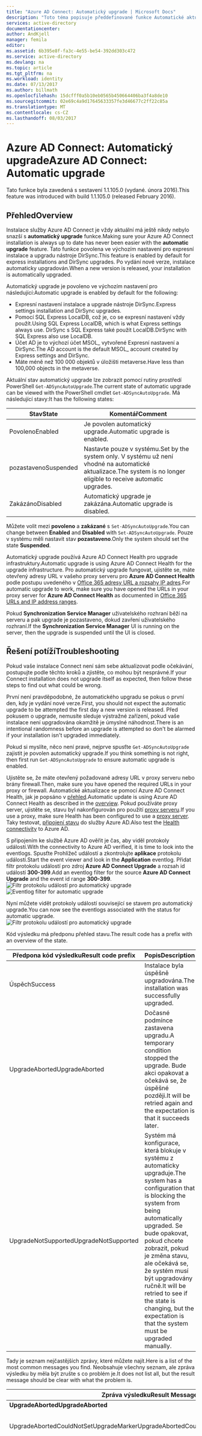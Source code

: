 ```yaml
---
title: "Azure AD Connect: Automatický upgrade | Microsoft Docs"
description: "Toto téma popisuje předdefinované funkce Automatické aktualizace v synchronizaci Azure AD Connect."
services: active-directory
documentationcenter: 
author: AndKjell
manager: femila
editor: 
ms.assetid: 6b395e8f-fa3c-4e55-be54-392dd303c472
ms.service: active-directory
ms.devlang: na
ms.topic: article
ms.tgt_pltfrm: na
ms.workload: identity
ms.date: 07/13/2017
ms.author: billmath
ms.openlocfilehash: 15dcfff0a5b10eb0565b450664406ba3f4a8de10
ms.sourcegitcommit: 02e69c4a9d17645633357fe3d46677c2ff22c85a
ms.translationtype: MT
ms.contentlocale: cs-CZ
ms.lasthandoff: 08/03/2017
---
```

# <a name="azure-ad-connect-automatic-upgrade"></a><span data-ttu-id="45011-103">Azure AD Connect: Automatický upgrade</span><span class="sxs-lookup"><span data-stu-id="45011-103">Azure AD Connect: Automatic upgrade</span></span>
<span data-ttu-id="45011-104">Tato funkce byla zavedená s sestavení 1.1.105.0 (vydané. února 2016).</span><span class="sxs-lookup"><span data-stu-id="45011-104">This feature was introduced with build 1.1.105.0 (released February 2016).</span></span>

## <a name="overview"></a><span data-ttu-id="45011-105">Přehled</span><span class="sxs-lookup"><span data-stu-id="45011-105">Overview</span></span>
<span data-ttu-id="45011-106">Instalace služby Azure AD Connect je vždy aktuální má ještě nikdy nebylo snazší s **automatický upgrade** funkce.</span><span class="sxs-lookup"><span data-stu-id="45011-106">Making sure your Azure AD Connect installation is always up to date has never been easier with the **automatic upgrade** feature.</span></span> <span data-ttu-id="45011-107">Tato funkce povolena ve výchozím nastavení pro expresní instalace a upgradu nástroje DirSync.</span><span class="sxs-lookup"><span data-stu-id="45011-107">This feature is enabled by default for express installations and DirSync upgrades.</span></span> <span data-ttu-id="45011-108">Po vydání nové verze, instalace automaticky upgradován.</span><span class="sxs-lookup"><span data-stu-id="45011-108">When a new version is released, your installation is automatically upgraded.</span></span>

<span data-ttu-id="45011-109">Automatický upgrade je povoleno ve výchozím nastavení pro následující:</span><span class="sxs-lookup"><span data-stu-id="45011-109">Automatic upgrade is enabled by default for the following:</span></span>

* <span data-ttu-id="45011-110">Expresní nastavení instalace a upgrade nástroje DirSync.</span><span class="sxs-lookup"><span data-stu-id="45011-110">Express settings installation and DirSync upgrades.</span></span>
* <span data-ttu-id="45011-111">Pomocí SQL Express LocalDB, což je, co se expresní nastavení vždy použít.</span><span class="sxs-lookup"><span data-stu-id="45011-111">Using SQL Express LocalDB, which is what Express settings always use.</span></span> <span data-ttu-id="45011-112">DirSync s SQL Express také použít LocalDB.</span><span class="sxs-lookup"><span data-stu-id="45011-112">DirSync with SQL Express also use LocalDB.</span></span>
* <span data-ttu-id="45011-113">Účet AD je to výchozí účet MSOL_ vytvořené Expresní nastavení a DirSync.</span><span class="sxs-lookup"><span data-stu-id="45011-113">The AD account is the default MSOL_ account created by Express settings and DirSync.</span></span>
* <span data-ttu-id="45011-114">Máte méně než 100 000 objektů v úložišti metaverse.</span><span class="sxs-lookup"><span data-stu-id="45011-114">Have less than 100,000 objects in the metaverse.</span></span>

<span data-ttu-id="45011-115">Aktuální stav automatický upgrade lze zobrazit pomocí rutiny prostředí PowerShell `Get-ADSyncAutoUpgrade`.</span><span class="sxs-lookup"><span data-stu-id="45011-115">The current state of automatic upgrade can be viewed with the PowerShell cmdlet `Get-ADSyncAutoUpgrade`.</span></span> <span data-ttu-id="45011-116">Má následující stavy:</span><span class="sxs-lookup"><span data-stu-id="45011-116">It has the following states:</span></span>

| <span data-ttu-id="45011-117">Stav</span><span class="sxs-lookup"><span data-stu-id="45011-117">State</span></span> | <span data-ttu-id="45011-118">Komentář</span><span class="sxs-lookup"><span data-stu-id="45011-118">Comment</span></span> |
| --- | --- |
| <span data-ttu-id="45011-119">Povoleno</span><span class="sxs-lookup"><span data-stu-id="45011-119">Enabled</span></span> |<span data-ttu-id="45011-120">Je povolen automatický upgrade.</span><span class="sxs-lookup"><span data-stu-id="45011-120">Automatic upgrade is enabled.</span></span> |
| <span data-ttu-id="45011-121">pozastaveno</span><span class="sxs-lookup"><span data-stu-id="45011-121">Suspended</span></span> |<span data-ttu-id="45011-122">Nastavte pouze v systému.</span><span class="sxs-lookup"><span data-stu-id="45011-122">Set by the system only.</span></span> <span data-ttu-id="45011-123">V systému už není vhodné na automatické aktualizace.</span><span class="sxs-lookup"><span data-stu-id="45011-123">The system is no longer eligible to receive automatic upgrades.</span></span> |
| <span data-ttu-id="45011-124">Zakázáno</span><span class="sxs-lookup"><span data-stu-id="45011-124">Disabled</span></span> |<span data-ttu-id="45011-125">Automatický upgrade je zakázána.</span><span class="sxs-lookup"><span data-stu-id="45011-125">Automatic upgrade is disabled.</span></span> |

<span data-ttu-id="45011-126">Můžete volit mezi **povoleno** a **zakázané** s `Set-ADSyncAutoUpgrade`.</span><span class="sxs-lookup"><span data-stu-id="45011-126">You can change between **Enabled** and **Disabled** with `Set-ADSyncAutoUpgrade`.</span></span> <span data-ttu-id="45011-127">Pouze v systému měli nastavit stav **pozastaveno**.</span><span class="sxs-lookup"><span data-stu-id="45011-127">Only the system should set the state **Suspended**.</span></span>

<span data-ttu-id="45011-128">Automatický upgrade používá Azure AD Connect Health pro upgrade infrastruktury.</span><span class="sxs-lookup"><span data-stu-id="45011-128">Automatic upgrade is using Azure AD Connect Health for the upgrade infrastructure.</span></span> <span data-ttu-id="45011-129">Pro automatický upgrade fungovat, ujistěte se, máte otevřený adresy URL v vašeho proxy serveru pro **Azure AD Connect Health** podle postupu uvedeného v [Office 365 adresy URL a rozsahy IP adres](https://support.office.com/article/Office-365-URLs-and-IP-address-ranges-8548a211-3fe7-47cb-abb1-355ea5aa88a2).</span><span class="sxs-lookup"><span data-stu-id="45011-129">For automatic upgrade to work, make sure you have opened the URLs in your proxy server for **Azure AD Connect Health** as documented in [Office 365 URLs and IP address ranges](https://support.office.com/article/Office-365-URLs-and-IP-address-ranges-8548a211-3fe7-47cb-abb1-355ea5aa88a2).</span></span>

<span data-ttu-id="45011-130">Pokud **Synchronization Service Manager** uživatelského rozhraní běží na serveru a pak upgrade je pozastaveno, dokud zavření uživatelského rozhraní.</span><span class="sxs-lookup"><span data-stu-id="45011-130">If the **Synchronization Service Manager** UI is running on the server, then the upgrade is suspended until the UI is closed.</span></span>

## <a name="troubleshooting"></a><span data-ttu-id="45011-131">Řešení potíží</span><span class="sxs-lookup"><span data-stu-id="45011-131">Troubleshooting</span></span>
<span data-ttu-id="45011-132">Pokud vaše instalace Connect není sám sebe aktualizovat podle očekávání, postupujte podle těchto kroků a zjistěte, co mohou být nesprávné.</span><span class="sxs-lookup"><span data-stu-id="45011-132">If your Connect installation does not upgrade itself as expected, then follow these steps to find out what could be wrong.</span></span>

<span data-ttu-id="45011-133">První není pravděpodobné, že automatického upgradu se pokus o první den, kdy je vydání nové verze.</span><span class="sxs-lookup"><span data-stu-id="45011-133">First, you should not expect the automatic upgrade to be attempted the first day a new version is released.</span></span> <span data-ttu-id="45011-134">Před pokusem o upgrade, nemusíte sleduje výstražné zařízení, pokud vaše instalace není upgradována okamžitě je úmyslné náhodnost.</span><span class="sxs-lookup"><span data-stu-id="45011-134">There is an intentional randomness before an upgrade is attempted so don't be alarmed if your installation isn't upgraded immediately.</span></span>

<span data-ttu-id="45011-135">Pokud si myslíte, něco není pravé, nejprve spusťte `Get-ADSyncAutoUpgrade` zajistit je povolen automatický upgrade.</span><span class="sxs-lookup"><span data-stu-id="45011-135">If you think something is not right, then first run `Get-ADSyncAutoUpgrade` to ensure automatic upgrade is enabled.</span></span>

<span data-ttu-id="45011-136">Ujistěte se, že máte otevřený požadované adresy URL v proxy serveru nebo brány firewall.</span><span class="sxs-lookup"><span data-stu-id="45011-136">Then, make sure you have opened the required URLs in your proxy or firewall.</span></span> <span data-ttu-id="45011-137">Automatické aktualizace se pomocí Azure AD Connect Health, jak je popsáno v [přehled](#overview).</span><span class="sxs-lookup"><span data-stu-id="45011-137">Automatic update is using Azure AD Connect Health as described in the [overview](#overview).</span></span> <span data-ttu-id="45011-138">Pokud používáte proxy server, ujistěte se, stavu byl nakonfigurován pro použití [proxy serveru](../connect-health/active-directory-aadconnect-health-agent-install.md#configure-azure-ad-connect-health-agents-to-use-http-proxy).</span><span class="sxs-lookup"><span data-stu-id="45011-138">If you use a proxy, make sure Health has been configured to use a [proxy server](../connect-health/active-directory-aadconnect-health-agent-install.md#configure-azure-ad-connect-health-agents-to-use-http-proxy).</span></span> <span data-ttu-id="45011-139">Taky testovat, [připojení stavu](../connect-health/active-directory-aadconnect-health-agent-install.md#test-connectivity-to-azure-ad-connect-health-service) do služby Azure AD.</span><span class="sxs-lookup"><span data-stu-id="45011-139">Also test the [Health connectivity](../connect-health/active-directory-aadconnect-health-agent-install.md#test-connectivity-to-azure-ad-connect-health-service) to Azure AD.</span></span>

<span data-ttu-id="45011-140">S připojením ke službě Azure AD ověřit je čas, aby viděl protokoly událostí.</span><span class="sxs-lookup"><span data-stu-id="45011-140">With the connectivity to Azure AD verified, it is time to look into the eventlogs.</span></span> <span data-ttu-id="45011-141">Spusťte Prohlížeč událostí a zkontrolujte **aplikace** protokolu událostí.</span><span class="sxs-lookup"><span data-stu-id="45011-141">Start the event viewer and look in the **Application** eventlog.</span></span> <span data-ttu-id="45011-142">Přidat filtr protokolu událostí pro zdroj **Azure AD Connect Upgrade** a rozsah id událostí **300-399**.</span><span class="sxs-lookup"><span data-stu-id="45011-142">Add an eventlog filter for the source **Azure AD Connect Upgrade** and the event id range **300-399**.</span></span>  
<span data-ttu-id="45011-143">![Filtr protokolu událostí pro automatický upgrade](./media/active-directory-aadconnect-feature-automatic-upgrade/eventlogfilter.png)</span><span class="sxs-lookup"><span data-stu-id="45011-143">![Eventlog filter for automatic upgrade](./media/active-directory-aadconnect-feature-automatic-upgrade/eventlogfilter.png)</span></span>  

<span data-ttu-id="45011-144">Nyní můžete vidět protokoly událostí související se stavem pro automatický upgrade.</span><span class="sxs-lookup"><span data-stu-id="45011-144">You can now see the eventlogs associated with the status for automatic upgrade.</span></span>  
![Filtr protokolu událostí pro automatický upgrade](./media/active-directory-aadconnect-feature-automatic-upgrade/eventlogresult.png)  

<span data-ttu-id="45011-146">Kód výsledku má předponu přehled stavu.</span><span class="sxs-lookup"><span data-stu-id="45011-146">The result code has a prefix with an overview of the state.</span></span>

| <span data-ttu-id="45011-147">Předpona kód výsledku</span><span class="sxs-lookup"><span data-stu-id="45011-147">Result code prefix</span></span> | <span data-ttu-id="45011-148">Popis</span><span class="sxs-lookup"><span data-stu-id="45011-148">Description</span></span> |
| --- | --- |
| <span data-ttu-id="45011-149">Úspěch</span><span class="sxs-lookup"><span data-stu-id="45011-149">Success</span></span> |<span data-ttu-id="45011-150">Instalace byla úspěšně upgradována.</span><span class="sxs-lookup"><span data-stu-id="45011-150">The installation was successfully upgraded.</span></span> |
| <span data-ttu-id="45011-151">UpgradeAborted</span><span class="sxs-lookup"><span data-stu-id="45011-151">UpgradeAborted</span></span> |<span data-ttu-id="45011-152">Dočasné podmínce zastavena upgradu.</span><span class="sxs-lookup"><span data-stu-id="45011-152">A temporary condition stopped the upgrade.</span></span> <span data-ttu-id="45011-153">Bude akci opakovat a očekává se, že úspěšné později.</span><span class="sxs-lookup"><span data-stu-id="45011-153">It will be retried again and the expectation is that it succeeds later.</span></span> |
| <span data-ttu-id="45011-154">UpgradeNotSupported</span><span class="sxs-lookup"><span data-stu-id="45011-154">UpgradeNotSupported</span></span> |<span data-ttu-id="45011-155">Systém má konfigurace, která blokuje v systému z automaticky upgraduje.</span><span class="sxs-lookup"><span data-stu-id="45011-155">The system has a configuration that is blocking the system from being automatically upgraded.</span></span> <span data-ttu-id="45011-156">Se bude opakovat, pokud chcete zobrazit, pokud je změna stavu, ale očekává se, že systém musí být upgradovány ručně.</span><span class="sxs-lookup"><span data-stu-id="45011-156">It will be retried to see if the state is changing, but the expectation is that the system must be upgraded manually.</span></span> |

<span data-ttu-id="45011-157">Tady je seznam nejčastějších zprávy, které můžete najít.</span><span class="sxs-lookup"><span data-stu-id="45011-157">Here is a list of the most common messages you find.</span></span> <span data-ttu-id="45011-158">Neobsahuje všechny seznam, ale zpráva výsledku by měla být zrušte s co problém je.</span><span class="sxs-lookup"><span data-stu-id="45011-158">It does not list all, but the result message should be clear with what the problem is.</span></span>

| <span data-ttu-id="45011-159">Zpráva výsledku</span><span class="sxs-lookup"><span data-stu-id="45011-159">Result Message</span></span> | <span data-ttu-id="45011-160">Popis</span><span class="sxs-lookup"><span data-stu-id="45011-160">Description</span></span> |
| --- | --- |
| <span data-ttu-id="45011-161">**UpgradeAborted**</span><span class="sxs-lookup"><span data-stu-id="45011-161">**UpgradeAborted**</span></span> | |
| <span data-ttu-id="45011-162">UpgradeAbortedCouldNotSetUpgradeMarker</span><span class="sxs-lookup"><span data-stu-id="45011-162">UpgradeAbortedCouldNotSetUpgradeMarker</span></span> |<span data-ttu-id="45011-163">Nelze zapsat do registru.</span><span class="sxs-lookup"><span data-stu-id="45011-163">Could not write to the registry.</span></span> |
| <span data-ttu-id="45011-164">UpgradeAbortedInsufficientDatabasePermissions</span><span class="sxs-lookup"><span data-stu-id="45011-164">UpgradeAbortedInsufficientDatabasePermissions</span></span> |<span data-ttu-id="45011-165">Předdefinované skupiny administrators nemá oprávnění k databázi.</span><span class="sxs-lookup"><span data-stu-id="45011-165">The built-in administrators group does not have permissions to the database.</span></span> <span data-ttu-id="45011-166">Ručně upgradujte na nejnovější verzi služby Azure AD Connect a tento problém vyřešit.</span><span class="sxs-lookup"><span data-stu-id="45011-166">Manually upgrade to the latest version of Azure AD Connect to address this issue.</span></span> |
| <span data-ttu-id="45011-167">UpgradeAbortedInsufficientDiskSpace</span><span class="sxs-lookup"><span data-stu-id="45011-167">UpgradeAbortedInsufficientDiskSpace</span></span> |<span data-ttu-id="45011-168">Není dostatek místa na disku pro podporu upgradu.</span><span class="sxs-lookup"><span data-stu-id="45011-168">There is not enough disc space to support an upgrade.</span></span> |
| <span data-ttu-id="45011-169">UpgradeAbortedSecurityGroupsNotPresent</span><span class="sxs-lookup"><span data-stu-id="45011-169">UpgradeAbortedSecurityGroupsNotPresent</span></span> |<span data-ttu-id="45011-170">Nelze najít a vyřešte všechny skupiny zabezpečení používané synchronizační modul.</span><span class="sxs-lookup"><span data-stu-id="45011-170">Could not find and resolve all security groups used by the sync engine.</span></span> |
| <span data-ttu-id="45011-171">UpgradeAbortedServiceCanNotBeStarted</span><span class="sxs-lookup"><span data-stu-id="45011-171">UpgradeAbortedServiceCanNotBeStarted</span></span> |<span data-ttu-id="45011-172">Služba NT **Microsoft Azure AD Sync** se nepodařilo spustit.</span><span class="sxs-lookup"><span data-stu-id="45011-172">The NT Service **Microsoft Azure AD Sync** failed to start.</span></span> |
| <span data-ttu-id="45011-173">UpgradeAbortedServiceCanNotBeStopped</span><span class="sxs-lookup"><span data-stu-id="45011-173">UpgradeAbortedServiceCanNotBeStopped</span></span> |<span data-ttu-id="45011-174">Služba NT **Microsoft Azure AD Sync** se nepovedlo zastavit.</span><span class="sxs-lookup"><span data-stu-id="45011-174">The NT Service **Microsoft Azure AD Sync** failed to stop.</span></span> |
| <span data-ttu-id="45011-175">UpgradeAbortedServiceIsNotRunning</span><span class="sxs-lookup"><span data-stu-id="45011-175">UpgradeAbortedServiceIsNotRunning</span></span> |<span data-ttu-id="45011-176">Služba NT **Microsoft Azure AD Sync** neběží.</span><span class="sxs-lookup"><span data-stu-id="45011-176">The NT Service **Microsoft Azure AD Sync** is not running.</span></span> |
| <span data-ttu-id="45011-177">UpgradeAbortedSyncCycleDisabled</span><span class="sxs-lookup"><span data-stu-id="45011-177">UpgradeAbortedSyncCycleDisabled</span></span> |<span data-ttu-id="45011-178">Možnost SyncCycle v [Plánovač](active-directory-aadconnectsync-feature-scheduler.md) byla zakázána.</span><span class="sxs-lookup"><span data-stu-id="45011-178">The SyncCycle option in the [scheduler](active-directory-aadconnectsync-feature-scheduler.md) has been disabled.</span></span> |
| <span data-ttu-id="45011-179">UpgradeAbortedSyncExeInUse</span><span class="sxs-lookup"><span data-stu-id="45011-179">UpgradeAbortedSyncExeInUse</span></span> |<span data-ttu-id="45011-180">[Uživatelské rozhraní Správce služby synchronizace](active-directory-aadconnectsync-service-manager-ui.md) na serveru je otevřený.</span><span class="sxs-lookup"><span data-stu-id="45011-180">The [synchronization service manager UI](active-directory-aadconnectsync-service-manager-ui.md) is open on the server.</span></span> |
| <span data-ttu-id="45011-181">UpgradeAbortedSyncOrConfigurationInProgress</span><span class="sxs-lookup"><span data-stu-id="45011-181">UpgradeAbortedSyncOrConfigurationInProgress</span></span> |<span data-ttu-id="45011-182">Průvodce instalací běží nebo synchronizace byla naplánována mimo plánovače.</span><span class="sxs-lookup"><span data-stu-id="45011-182">The installation wizard is running or a sync was scheduled outside the scheduler.</span></span> |
| <span data-ttu-id="45011-183">**UpgradeNotSupported**</span><span class="sxs-lookup"><span data-stu-id="45011-183">**UpgradeNotSupported**</span></span> | |
| <span data-ttu-id="45011-184">UpgradeNotSupportedCustomizedSyncRules</span><span class="sxs-lookup"><span data-stu-id="45011-184">UpgradeNotSupportedCustomizedSyncRules</span></span> |<span data-ttu-id="45011-185">Vaše vlastní pravidla jste přidali do konfigurace.</span><span class="sxs-lookup"><span data-stu-id="45011-185">You have added your own custom rules to the configuration.</span></span> |
| <span data-ttu-id="45011-186">UpgradeNotSupportedDeviceWritebackEnabled</span><span class="sxs-lookup"><span data-stu-id="45011-186">UpgradeNotSupportedDeviceWritebackEnabled</span></span> |<span data-ttu-id="45011-187">Povolili jste [zpětný zápis zařízení](active-directory-aadconnect-feature-device-writeback.md) funkce.</span><span class="sxs-lookup"><span data-stu-id="45011-187">You have enabled the [device writeback](active-directory-aadconnect-feature-device-writeback.md) feature.</span></span> |
| <span data-ttu-id="45011-188">UpgradeNotSupportedGroupWritebackEnabled</span><span class="sxs-lookup"><span data-stu-id="45011-188">UpgradeNotSupportedGroupWritebackEnabled</span></span> |<span data-ttu-id="45011-189">Povolili jste [zpětný zápis skupin](active-directory-aadconnect-feature-preview.md#group-writeback) funkce.</span><span class="sxs-lookup"><span data-stu-id="45011-189">You have enabled the [group writeback](active-directory-aadconnect-feature-preview.md#group-writeback) feature.</span></span> |
| <span data-ttu-id="45011-190">UpgradeNotSupportedInvalidPersistedState</span><span class="sxs-lookup"><span data-stu-id="45011-190">UpgradeNotSupportedInvalidPersistedState</span></span> |<span data-ttu-id="45011-191">Instalace není Expresní nastavení nebo upgradu nástroje DirSync.</span><span class="sxs-lookup"><span data-stu-id="45011-191">The installation is not an Express settings or a DirSync upgrade.</span></span> |
| <span data-ttu-id="45011-192">UpgradeNotSupportedMetaverseSizeExceeeded</span><span class="sxs-lookup"><span data-stu-id="45011-192">UpgradeNotSupportedMetaverseSizeExceeeded</span></span> |<span data-ttu-id="45011-193">Máte více než 100 000 objektů v úložišti metaverse.</span><span class="sxs-lookup"><span data-stu-id="45011-193">You have more than 100,000 objects in the metaverse.</span></span> |
| <span data-ttu-id="45011-194">UpgradeNotSupportedMultiForestSetup</span><span class="sxs-lookup"><span data-stu-id="45011-194">UpgradeNotSupportedMultiForestSetup</span></span> |<span data-ttu-id="45011-195">Se připojujete k více než jedné doménové struktuře.</span><span class="sxs-lookup"><span data-stu-id="45011-195">You are connecting to more than one forest.</span></span> <span data-ttu-id="45011-196">Expresní instalace připojuje pouze k jedné doménové struktuře.</span><span class="sxs-lookup"><span data-stu-id="45011-196">Express setup only connects to one forest.</span></span> |
| <span data-ttu-id="45011-197">UpgradeNotSupportedNonLocalDbInstall</span><span class="sxs-lookup"><span data-stu-id="45011-197">UpgradeNotSupportedNonLocalDbInstall</span></span> |<span data-ttu-id="45011-198">Nepoužíváte databázi SQL serveru Express LocalDB.</span><span class="sxs-lookup"><span data-stu-id="45011-198">You are not using a SQL Server Express LocalDB database.</span></span> |
| <span data-ttu-id="45011-199">UpgradeNotSupportedNonMsolAccount</span><span class="sxs-lookup"><span data-stu-id="45011-199">UpgradeNotSupportedNonMsolAccount</span></span> |<span data-ttu-id="45011-200">[Účet konektoru AD](active-directory-aadconnect-accounts-permissions.md#active-directory-account) není výchozí účet MSOL_ už.</span><span class="sxs-lookup"><span data-stu-id="45011-200">The [AD Connector account](active-directory-aadconnect-accounts-permissions.md#active-directory-account) is not the default MSOL_ account anymore.</span></span> |
| <span data-ttu-id="45011-201">UpgradeNotSupportedStagingModeEnabled</span><span class="sxs-lookup"><span data-stu-id="45011-201">UpgradeNotSupportedStagingModeEnabled</span></span> |<span data-ttu-id="45011-202">Server je nastaven v [pracovním režimu](active-directory-aadconnectsync-operations.md#staging-mode).</span><span class="sxs-lookup"><span data-stu-id="45011-202">The server is set to be in [staging mode](active-directory-aadconnectsync-operations.md#staging-mode).</span></span> |
| <span data-ttu-id="45011-203">UpgradeNotSupportedUserWritebackEnabled</span><span class="sxs-lookup"><span data-stu-id="45011-203">UpgradeNotSupportedUserWritebackEnabled</span></span> |<span data-ttu-id="45011-204">Povolili jste [zpětný zápis uživatelů](active-directory-aadconnect-feature-preview.md#user-writeback) funkce.</span><span class="sxs-lookup"><span data-stu-id="45011-204">You have enabled the [user writeback](active-directory-aadconnect-feature-preview.md#user-writeback) feature.</span></span> |

## <a name="next-steps"></a><span data-ttu-id="45011-205">Další kroky</span><span class="sxs-lookup"><span data-stu-id="45011-205">Next steps</span></span>
<span data-ttu-id="45011-206">Přečtěte si další informace o [Integrování místních identit do služby Azure Active Directory](active-directory-aadconnect.md).</span><span class="sxs-lookup"><span data-stu-id="45011-206">Learn more about [Integrating your on-premises identities with Azure Active Directory](active-directory-aadconnect.md).</span></span>
